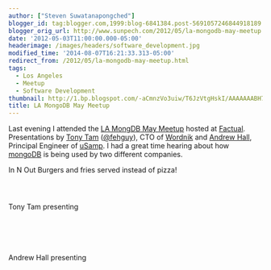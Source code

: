 ```yaml
---
author: ["Steven Suwatanapongched"]
blogger_id: tag:blogger.com,1999:blog-6841384.post-5691057246844918189
blogger_orig_url: http://www.sunpech.com/2012/05/la-mongodb-may-meetup.html
date: '2012-05-03T11:00:00.000-05:00'
headerimage: /images/headers/software_development.jpg
modified_time: '2014-08-07T16:21:33.313-05:00'
redirect_from: /2012/05/la-mongodb-may-meetup.html
tags:
  - Los Angeles
  - Meetup
  - Software Development
thumbnail: http://1.bp.blogspot.com/-aCmnzVo3uiw/T6JzVtgHskI/AAAAAAABH7c/zsaOYWt3MG0/s600/2012-05-02+at+19-28-21.jpg
title: LA MongoDB May Meetup
---
```



Last evening I attended the <a href="http://www.meetup.com/Los-Angeles-MongoDB-User-Group/events/58856492/">LA MongDB May Meetup</a> hosted at <a href="http://www.factual.com/">Factual</a>. Presentations by <a href="http://www.linkedin.com/in/tonytam">Tony Tam</a> (<a href="http://twitter.com/fehguy">@fehguy</a>), CTO of <a href="http://www.wordnik.com/">Wordnik</a> and <a href="http://www.linkedin.com/profile/view?id=17938166">Andrew Hall</a>, Principal Engineer of <a href="http://www.usamp.com/">uSamp</a>. I had a great time hearing about how <a href="http://www.mongodb.org/">mongoDB</a> is being used by two different companies.

In N Out Burgers and fries served instead of pizza!
<a href="http://1.bp.blogspot.com/-aCmnzVo3uiw/T6JzVtgHskI/AAAAAAABH7c/zsaOYWt3MG0/s600/2012-05-02+at+19-28-21.jpg" alt="" ><img   border="0"  src="http://1.bp.blogspot.com/-aCmnzVo3uiw/T6JzVtgHskI/AAAAAAABH7c/zsaOYWt3MG0/s320/2012-05-02+at+19-28-21.jpg" alt=""  /></a>

<a href="http://1.bp.blogspot.com/-JOF1BevyswI/T6JzWqCQbqI/AAAAAAABH7k/O8GaXrQd_iY/s600/2012-05-02+at+19-28-28.jpg" alt="" ><img   border="0"  src="http://1.bp.blogspot.com/-JOF1BevyswI/T6JzWqCQbqI/AAAAAAABH7k/O8GaXrQd_iY/s320/2012-05-02+at+19-28-28.jpg" alt=""  /></a>

<a href="http://3.bp.blogspot.com/-NtAjMcZR48M/T6JzXPvZkJI/AAAAAAABH7s/awPY2ETiBt8/s600/2012-05-02+at+19-29-21.jpg" alt="" ><img   border="0"  src="http://3.bp.blogspot.com/-NtAjMcZR48M/T6JzXPvZkJI/AAAAAAABH7s/awPY2ETiBt8/s320/2012-05-02+at+19-29-21.jpg" alt=""  /></a>

<a href="http://3.bp.blogspot.com/-EzYedX7DEsI/T6JzY6EKmkI/AAAAAAABH8E/8GclQ86xJdg/s600/2012-05-02+at+19-31-54.jpg" alt="" ><img   border="0"  src="http://3.bp.blogspot.com/-EzYedX7DEsI/T6JzY6EKmkI/AAAAAAABH8E/8GclQ86xJdg/s320/2012-05-02+at+19-31-54.jpg" alt=""  /></a>

Tony Tam presenting
<a href="http://4.bp.blogspot.com/-4L2Br5BP3UM/T6Jzc-7jyoI/AAAAAAABH8k/qjSLEGPIjnA/s600/2012-05-02+at+19-41-58.jpg" alt="" ><img   border="0"  src="http://4.bp.blogspot.com/-4L2Br5BP3UM/T6Jzc-7jyoI/AAAAAAABH8k/qjSLEGPIjnA/s320/2012-05-02+at+19-41-58.jpg" alt=""  /></a>

<a href="http://1.bp.blogspot.com/-Ux2uwsewWk0/T6JzgV6R-YI/AAAAAAABH9M/W6Z0pMFRmyU/s600/2012-05-02+at+19-47-55.jpg" alt="" ><img   border="0"  src="http://1.bp.blogspot.com/-Ux2uwsewWk0/T6JzgV6R-YI/AAAAAAABH9M/W6Z0pMFRmyU/s320/2012-05-02+at+19-47-55.jpg" alt=""  /></a>

<a href="http://4.bp.blogspot.com/-L49fExXpbq0/T6JzkHgiR7I/AAAAAAABH98/_XTFWMXFpGo/s600/2012-05-02+at+19-59-23.jpg" alt="" ><img   border="0"  src="http://4.bp.blogspot.com/-L49fExXpbq0/T6JzkHgiR7I/AAAAAAABH98/_XTFWMXFpGo/s320/2012-05-02+at+19-59-23.jpg" alt=""  /></a>

<a href="http://4.bp.blogspot.com/-LjO9Uhd896A/T6Jze1BcYkI/AAAAAAABH88/eVaxF2jJZ8k/s600/2012-05-02+at+19-45-29.jpg" alt="" ><img   border="0"  src="http://4.bp.blogspot.com/-LjO9Uhd896A/T6Jze1BcYkI/AAAAAAABH88/eVaxF2jJZ8k/s320/2012-05-02+at+19-45-29.jpg" alt=""  /></a>

<a href="http://2.bp.blogspot.com/-QkH2wdYHDKc/T6Jzo0vp6mI/AAAAAAABH-s/viqpaeFFfkI/s600/2012-05-02+at+20-09-52.jpg" alt="" ><img   border="0"  src="http://2.bp.blogspot.com/-QkH2wdYHDKc/T6Jzo0vp6mI/AAAAAAABH-s/viqpaeFFfkI/s320/2012-05-02+at+20-09-52.jpg" alt=""  /></a>

<a href="http://1.bp.blogspot.com/-cWIpR5wGFUA/T6Jzq6IwsmI/AAAAAAABH-8/QVpqiSgKqNM/s600/2012-05-02+at+20-10-50.jpg" alt="" ><img   border="0"  src="http://1.bp.blogspot.com/-cWIpR5wGFUA/T6Jzq6IwsmI/AAAAAAABH-8/QVpqiSgKqNM/s320/2012-05-02+at+20-10-50.jpg" alt=""  /></a>

Andrew Hall presenting
<a href="http://3.bp.blogspot.com/-VETaVUp3yEo/T6JzrbXVFzI/AAAAAAABH_E/2Qo-EMaeeIU/s600/2012-05-02+at+20-20-51.jpg" alt="" ><img   border="0"  src="http://3.bp.blogspot.com/-VETaVUp3yEo/T6JzrbXVFzI/AAAAAAABH_E/2Qo-EMaeeIU/s320/2012-05-02+at+20-20-51.jpg" alt=""  /></a>

<a href="http://4.bp.blogspot.com/-MxXH08WkhUw/T6JztcTWn1I/AAAAAAABH_c/pzaIXlG1E9M/s600/2012-05-02+at+20-25-29.jpg" alt="" ><img   border="0"  src="http://4.bp.blogspot.com/-MxXH08WkhUw/T6JztcTWn1I/AAAAAAABH_c/pzaIXlG1E9M/s320/2012-05-02+at+20-25-29.jpg" alt=""  /></a>

<a href="http://3.bp.blogspot.com/-ZGNdms3LJo0/T6Jzz2aM2cI/AAAAAAABIAU/DYXmr3HOWDo/s600/2012-05-02+at+20-59-38.jpg" alt="" ><img   border="0"  src="http://3.bp.blogspot.com/-ZGNdms3LJo0/T6Jzz2aM2cI/AAAAAAABIAU/DYXmr3HOWDo/s320/2012-05-02+at+20-59-38.jpg" alt=""  /></a>

<a href="http://2.bp.blogspot.com/-Q-VZKVFth1A/T6Jz1LsYH0I/AAAAAAABIAk/15Sy4MAJct0/s600/2012-05-02+at+21-01-02.jpg" alt="" ><img   border="0"  src="http://2.bp.blogspot.com/-Q-VZKVFth1A/T6Jz1LsYH0I/AAAAAAABIAk/15Sy4MAJct0/s320/2012-05-02+at+21-01-02.jpg" alt=""  /></a>